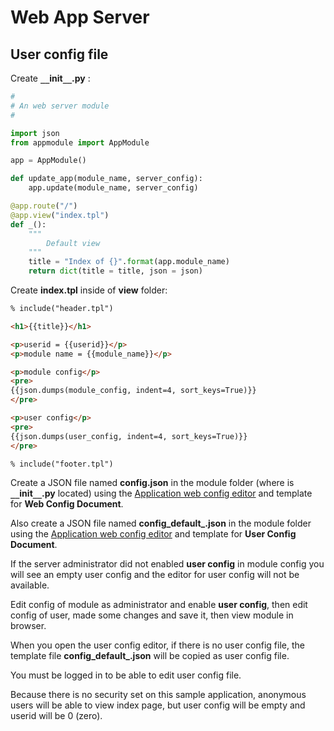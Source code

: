 # Web App Server

## User config file

Create **``__``init``__``.py** :

```python
#
# An web server module
#

import json
from appmodule import AppModule

app = AppModule()

def update_app(module_name, server_config):
    app.update(module_name, server_config)

@app.route("/")
@app.view("index.tpl")
def _():
    """
        Default view
    """
    title = "Index of {}".format(app.module_name)
    return dict(title = title, json = json)

```

Create **index.tpl** inside of **view** folder:

```html
% include("header.tpl")

<h1>{{title}}</h1>

<p>userid = {{userid}}</p>
<p>module name = {{module_name}}</p>

<p>module config</p>
<pre>
{{json.dumps(module_config, indent=4, sort_keys=True)}} 
</pre>

<p>user config</p>
<pre>
{{json.dumps(user_config, indent=4, sort_keys=True)}} 
</pre>

% include("footer.tpl")
```

Create a JSON file named **config.json** in the module folder
(where is **``__``init``__``.py** located) using the 
[Application web config editor](https://github.com/icoman/PropertiesEditor_v1) and template for **Web Config Document**.

Also create a JSON file named **config_default_.json** in the module folder
using the [Application web config editor](https://github.com/icoman/PropertiesEditor_v1) and template for **User Config Document**.

If the server administrator did not enabled **user config** in module config
you will see an empty user config and the editor for user config will 
not be available.

Edit config of module as administrator and enable **user config**,
then edit config of user, made some changes and save it, then view module in browser.

When you open the user config editor, if there is no user config file, 
the template file **config_default_.json** will be copied as user config file.

You must be logged in to be able to edit user config file.

Because there is no security set on this sample application, anonymous 
users will be able to view index page, but user config will be empty and 
userid  will be 0 (zero).



